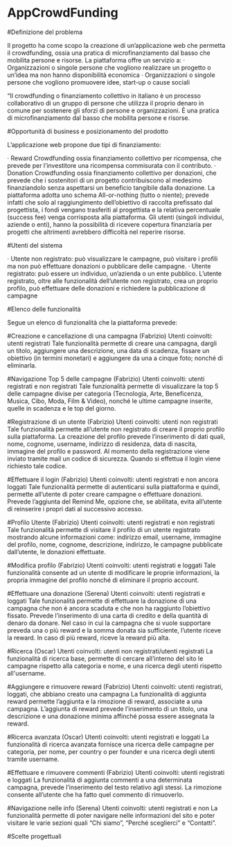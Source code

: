 # AppCrowdFunding


#Definizione del problema

Il progetto ha come scopo la creazione di un’applicazione web che permetta il crowdfunding, ossia una pratica di microfinanziamento dal basso che mobilita persone e risorse. La piattaforma offre un servizio a:
·      Organizzazioni o singole persone che vogliono realizzare un progetto o un’idea ma non hanno disponibilità economica
·      Organizzazioni o singole persone che vogliono promuovere idee, start-up o cause sociali

“Il crowdfunding o finanziamento collettivo in italiano è un processo collaborativo di un gruppo di persone che utilizza il proprio denaro in comune per sostenere gli sforzi di persone e organizzazioni. È una pratica di microfinanziamento dal basso che mobilita persone e risorse.

 
#Opportunità di business e posizionamento del prodotto
 
L’applicazione web propone due tipi di finanziamento:

·      Reward Crowdfunding ossia finanziamento collettivo per ricompensa, che prevede per l’investitore una ricompensa commisurata con il contributo.
·      Donation Crowdfunding ossia finanziamento collettivo per donazioni,  che prevede che i sostenitori di un progetto contribuiscono al medesimo finanziandolo senza aspettarsi un beneficio tangibile dalla donazione.
La piattaforma adotta uno schema All-or-nothing (tutto o niente); prevede infatti che solo al raggiungimento dell’obiettivo di raccolta prefissato dal progettista, i fondi vengano trasferiti al progettista e la relativa percentuale (success fee) venga corrisposta alla piattaforma.
Gli utenti (singoli individui, aziende o enti), hanno la possibilità di ricevere copertura finanziaria per progetti che altrimenti avrebbero difficoltà nel reperire risorse.
 
#Utenti del sistema

·      Utente non registrato: può visualizzare le campagne, può visitare i profili ma non può effettuare donazioni o pubblicare delle campagne.
·      Utente  registrato: può essere un individuo, un’azienda o un ente pubblico. L’utente registrato, oltre alle funzionalità dell’utente non registrato, crea un proprio profilo, può effettuare delle donazioni e richiedere la pubblicazione di campagne

#Elenco delle funzionalità

Segue un elenco di funzionalità che la piattaforma prevede:

#Creazione e cancellazione di una campagna (Fabrizio)
Utenti coinvolti: utenti registrati
Tale funzionalità permette di creare una campagna, dargli un titolo, aggiungere una descrizione, una data di scadenza, fissare un obiettivo (in termini monetari) e aggiungere da una a cinque foto; nonché di eliminarla.

#Navigazione Top 5 delle campagne (Fabrizio)
Utenti coinvolti: utenti registrati e non registrati
Tale funzionalità permette di visualizzare la top 5 delle campagne divise per categoria (Tecnologia, Arte, Beneficenza, Musica, Cibo, Moda, Film & Video), nonché le ultime campagne inserite, quelle in scadenza e le top del giorno.

#Registrazione di un utente (Fabrizio)
Utenti coinvolti: utenti non registrati
Tale funzionalità permette all’utente non registrato di creare il proprio profilo sulla piattaforma. La creazione del profilo prevede l’inserimento di dati quali, nome, cognome, username, indirizzo di residenza, data di nascita, immagine del profilo e password. Al momento della registrazione viene inviato tramite mail un codice di sicurezza. Quando si effettua il login viene richiesto tale codice.

#Effettuare il login (Fabrizio)
Utenti coinvolti: utenti registrati e non ancora loggati
Tale funzionalità permette di autenticarsi sulla piattaforma e quindi, permette all’utente di poter creare campagne o effettuare donazioni. Prevede l’aggiunta del Remind Me, opzione che, se abilitata, evita all’utente di reinserire i propri dati al successivo accesso.

#Profilo Utente (Fabrizio)
Utenti coinvolti: utenti registrati e non registrati
Tale funzionalità permette di visitare il profilo di un utente registrato mostrando alcune informazioni come: indirizzo email, username, immagine del profilo, nome, cognome, descrizione, indirizzo, le campagne pubblicate dall’utente, le donazioni effettuate.

#Modifica profilo (Fabrizio) 
Utenti coinvolti: utenti registrati e loggati
Tale funzionalità consente ad un utente di modificare le proprie informazioni, la propria immagine del profilo nonché di eliminare il proprio account.
 
#Effettuare una donazione (Serena)
Utenti coinvolti: utenti registrati e loggati
Tale funzionalità permette di effettuare la donazione di una campagna che non è ancora scaduta e che non ha raggiunto l’obiettivo fissato. Prevede l’inserimento di una carta di credito e della quantità di denaro da donare. Nel caso in cui la campagna che si vuole supportare preveda una o più reward e la somma donata sia sufficiente, l’utente riceve la reward. In caso di più reward, riceve la reward più alta.

#Ricerca (Oscar)
Utenti coinvolti: utenti non registrati/utenti registrati
La funzionalità di ricerca base, permette di cercare all’interno del sito le campagne rispetto alla categoria e nome, e una ricerca degli utenti rispetto all'username.

#Aggiungere e rimuovere reward (Fabrizio)
Utenti coinvolti: utenti registrati, loggati, che abbiano creato una campagna
La funzionalità di aggiunta reward permette l’aggiunta e la rimozione di reward, associate a una campagna. L’aggiunta di reward prevede l’inserimento di un titolo, una descrizione e una donazione minima affinché possa essere assegnata la reward.

#Ricerca avanzata (Oscar)
Utenti coinvolti: utenti registrati e loggati
La funzionalità di ricerca avanzata fornisce una ricerca delle campagne per categoria, per nome, per country o per founder e una ricerca degli utenti tramite username. 

#Effettuare e rimuovere commenti (Fabrizio)
Utenti coinvolti: utenti registrati e loggati
La funzionalità di aggiunta commenti a una determinata campagna, prevede l’inserimento del testo relativo agli stessi. La rimozione consente all’utente che ha fatto quel commento di rimuoverlo.

#Navigazione nelle info (Serena)
Utenti coinvolti: utenti registrati e non
La funzionalità permette di poter navigare nelle informazioni del sito e poter visitare le varie sezioni quali “Chi siamo”, “Perché sceglierci” e “Contatti”.

#Scelte progettuali 


